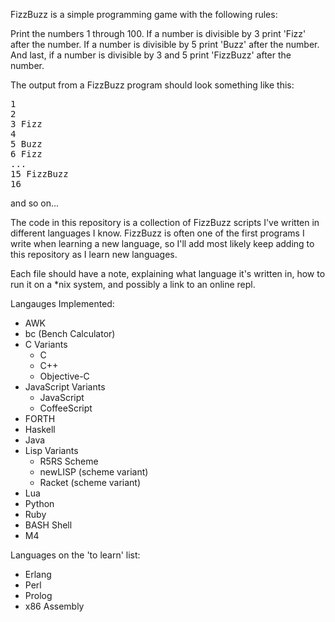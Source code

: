 FizzBuzz is a simple programming game with the following rules:

Print the numbers 1 through 100. If a number is divisible by 3 
print 'Fizz' after the number. If a number is divisible by 5 print 'Buzz'
after the number. And last, if a number is divisible by 3 and 5 print 'FizzBuzz'
after the number.

The output from a FizzBuzz program should look something like this:

<pre>
1
2
3 Fizz
4
5 Buzz
6 Fizz
...
15 FizzBuzz
16
</pre>

and so on...

The code in this repository is a collection of FizzBuzz scripts 
I've written in different languages I know. 
FizzBuzz is often one of the first programs I write
when learning a new language, so I'll 
add most likely keep adding to this repository
as I learn new languages.

Each file should have a note, explaining what language it's written in,
how to run it on a \*nix system, and possibly a link to an online repl.

Langauges Implemented:
* AWK
* bc (Bench Calculator)
* C Variants 
  * C
  * C++
  * Objective-C
* JavaScript Variants
  * JavaScript
  * CoffeeScript
* FORTH
* Haskell
* Java
* Lisp Variants
  * R5RS Scheme
  * newLISP (scheme variant)
  * Racket (scheme variant)
* Lua
* Python
* Ruby
* BASH Shell
* M4

Languages on the 'to learn' list:
* Erlang
* Perl
* Prolog
* x86 Assembly
